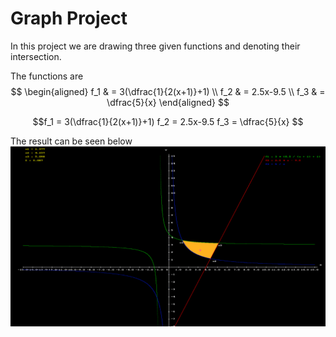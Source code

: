 # Graph Project

In this project we are drawing three given functions and denoting their intersection.

The functions are
$$
\begin{aligned}
f_1 & = 3(\dfrac{1}{2(x+1)}+1) \\
f_2 & =  2.5x-9.5  \\
f_3 & = \dfrac{5}{x} 
\end{aligned}
$$

$$f_1 = 3(\dfrac{1}{2(x+1)}+1) 
f_2 = 2.5x-9.5 
f_3 = \dfrac{5}{x} $$

The result can be seen below
![alt text](image.PNG)

